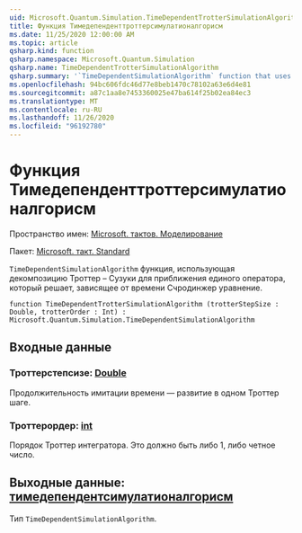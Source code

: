 ```yaml
---
uid: Microsoft.Quantum.Simulation.TimeDependentTrotterSimulationAlgorithm
title: Функция Тимедепенденттроттерсимулатионалгорисм
ms.date: 11/25/2020 12:00:00 AM
ms.topic: article
qsharp.kind: function
qsharp.namespace: Microsoft.Quantum.Simulation
qsharp.name: TimeDependentTrotterSimulationAlgorithm
qsharp.summary: '`TimeDependentSimulationAlgorithm` function that uses a Trotter–Suzuki decomposition to approximate a unitary operator that solves the time-dependent Schrodinger equation.'
ms.openlocfilehash: 94bc606fdc46d77e8beb1470c78102a63e6d4e81
ms.sourcegitcommit: a87c1aa8e7453360025e47ba614f25b02ea84ec3
ms.translationtype: MT
ms.contentlocale: ru-RU
ms.lasthandoff: 11/26/2020
ms.locfileid: "96192780"
---
```

# <a name="timedependenttrottersimulationalgorithm-function"></a>Функция Тимедепенденттроттерсимулатионалгорисм

Пространство имен: [Microsoft. тактов. Моделирование](xref:Microsoft.Quantum.Simulation)

Пакет: [Microsoft. такт. Standard](https://nuget.org/packages/Microsoft.Quantum.Standard)


`TimeDependentSimulationAlgorithm` функция, использующая декомпозицию Троттер – Сузуки для приближения единого оператора, который решает, зависящее от времени Счродинжер уравнение.

```qsharp
function TimeDependentTrotterSimulationAlgorithm (trotterStepSize : Double, trotterOrder : Int) : Microsoft.Quantum.Simulation.TimeDependentSimulationAlgorithm
```


## <a name="input"></a>Входные данные

### <a name="trotterstepsize--double"></a>Троттерстепсизе: [Double](xref:microsoft.quantum.lang-ref.double)

Продолжительность имитации времени — развитие в одном Троттер шаге.


### <a name="trotterorder--int"></a>Троттерордер: [int](xref:microsoft.quantum.lang-ref.int)

Порядок Троттер интегратора. Это должно быть либо 1, либо четное число.



## <a name="output--timedependentsimulationalgorithm"></a>Выходные данные: [тимедепендентсимулатионалгорисм](xref:Microsoft.Quantum.Simulation.TimeDependentSimulationAlgorithm)

Тип `TimeDependentSimulationAlgorithm`.